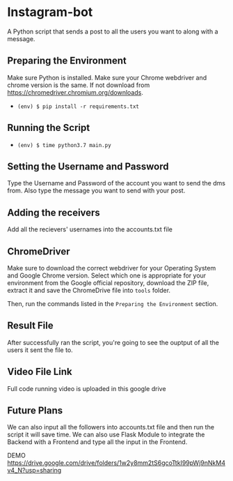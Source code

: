 # Instagram-bot
A Python script that sends a post to all the users you want to along with a message.

## Preparing the Environment
Make sure Python is installed. Make sure your Chrome webdriver and chrome version is the same. If not download from https://chromedriver.chromium.org/downloads.
- `(env) $ pip install -r requirements.txt`

## Running the Script

- `(env) $ time python3.7 main.py`


## Setting the Username and Password
 
Type the Username and Password of the account you want to send the dms from. Also type the message you want to send with your post.

## Adding the receivers 

Add all the recievers' usernames into the accounts.txt file

## ChromeDriver

Make sure to download the correct webdriver for your Operating System and Google Chrome version. Select which one is appropriate for your environment from the Google official repository, download the ZIP file, extract it and save the ChromeDrive file into `tools` folder.

Then, run the commands listed in the `Preparing the Environment` section.

## Result File

After successfully ran the script, you're going to see the ouptput of all the users it sent the file to.

## Video File Link

Full code running video is uploaded in this google drive 

## Future Plans

We can also input all the followers into accounts.txt file and then run the script it will save time. We can also use Flask Module to integrate the Backend with a Frontend and type all the input in the Frontend.

DEMO
https://drive.google.com/drive/folders/1w2y8mm2tS6gcoTtkI99pWj9nNkM4v4_N?usp=sharing
